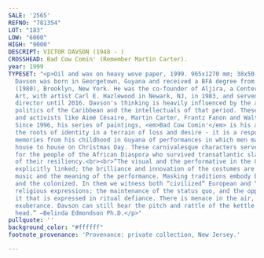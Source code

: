 ```yaml
---
SALE: '2565'
REFNO: "781354"
LOT: "183"
LOW: "6000"
HIGH: "9000"
DESCRIPT: VICTOR DAVSON (1948 - )
CROSSHEAD: Bad Cow Comin' (Remember Martin Carter).
year: 1999
TYPESET: "<p>Oil and wax on heavy wove paper, 1999. 965x1270 mm; 38x50 inches.<br><br><br>Victor
  Davson was born in Georgetown, Guyana and received a BFA degree from Pratt Institute
  (1980), Brooklyn, New York. He was the co-founder of Aljira, a Center for Contemporary
  Art, with artist Carl E. Hazlewood in Newark, NJ, in 1983, and served as its founding
  director until 2016. Davson's thinking is heavily influenced by the anti-colonial
  politics of the Caribbean and the intellectuals of that period. These include writers
  and activists like Aimé Césaire, Martin Carter, Frantz Fanon and Walter Rodney.
  Since 1996, his series of paintings, <em>Bad Cow Comin'</em> is his attempt to negotiate
  the roots of identity in a terrain of loss and desire - it is a response to strong
  memories from his childhood in Guyana of performances in which men masqueraded from
  house to house on Christmas Day. These carnivalesque characters serve as metaphors
  for the people of the African Diaspora who survived transatlantic slavery because
  of their resiliency.<br><br>“The visual and the performative in the Caribbean are
  explicitly linked; the brilliance and innovation of the costumes are tied to the
  music and the meaning of the performance. Masking traditions embody both the colonizer
  and the colonized. In them we witness both “civilized” European and “savage” African
  religious expressions; the maintenance of the status quo, and the opposition to
  it that is expressed in ritual defiance. There is menace in the air, and there is
  exuberance. Davson can still hear the pitch and rattle of the kettle drum in his
  head.” —Belinda Edmondson Ph.D.</p>"
pullquote: ''
background_color: "#ffffff"
footnote_provenance: 'Provenance: private collection, New Jersey.'

---
```

